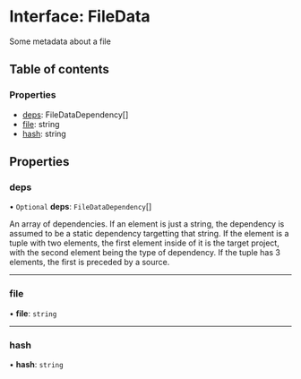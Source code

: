 # Interface: FileData

Some metadata about a file

## Table of contents

### Properties

- [deps](../../reference/core-api/devkit/documents/FileData#deps): FileDataDependency[]
- [file](../../reference/core-api/devkit/documents/FileData#file): string
- [hash](../../reference/core-api/devkit/documents/FileData#hash): string

## Properties

### deps

• `Optional` **deps**: `FileDataDependency`[]

An array of dependencies. If an element is just a string,
the dependency is assumed to be a static dependency targetting
that string. If the element is a tuple with two elements, the first element
inside of it is the target project, with the second element being the type of dependency.
If the tuple has 3 elements, the first is preceded by a source.

---

### file

• **file**: `string`

---

### hash

• **hash**: `string`
